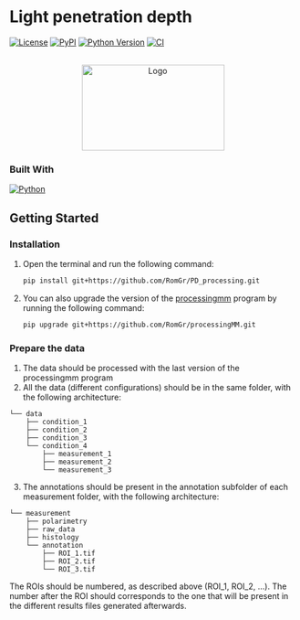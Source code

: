 # Light penetration depth 

[![License](https://img.shields.io/pypi/l/penetration_depth.svg?color=green)](https://github.com/RomGr/penetration_depth/raw/main/LICENSE)
[![PyPI](https://img.shields.io/pypi/v/penetration_depth.svg?color=green)](https://pypi.org/project/penetration_depth)
[![Python Version](https://img.shields.io/pypi/pyversions/penetration_depth.svg?color=green)](https://python.org)
[![CI](https://github.com/RomGr/penetration_depth/actions/workflows/ci.yml/badge.svg)](https://github.com/RomGr/penetration_depth/actions/workflows/ci.yml)

<!-- PROJECT LOGO -->
<br />
<div align="center">
    <img src="images/LOGO_HORAO_NEG 1.jpg" alt="Logo" width="250" height="150">
</div>

### Built With 
[![Python][Python.js]][Python-url]

<!-- ABOUT THE PROJECT -->
## Getting Started

### Installation

1. Open the terminal and run the following command:
    ```sh
    pip install git+https://github.com/RomGr/PD_processing.git
    ```
2. You can also upgrade the version of the [processingmm](https://github.com/RomGr/processingMM.git) program by running the following command:
    ```sh
    pip upgrade git+https://github.com/RomGr/processingMM.git
    ```

### Prepare the data
1. The data should be processed with the last version of the processingmm program
2. All the data (different configurations) should be in the same folder, with the following architecture:
```
└── data
    ├── condition_1
    ├── condition_2
    ├── condition_3
    └── condition_4
        ├── measurement_1
        ├── measurement_2
        └── measurement_3
```
3. The annotations should be present in the annotation subfolder of each measurement folder, with the following architecture:
```
└── measurement
    ├── polarimetry
    ├── raw_data
    ├── histology
    └── annotation
        ├── ROI_1.tif
        ├── ROI_2.tif
        └── ROI_3.tif
```  
The ROIs should be numbered, as described above (ROI_1, ROI_2, ...). The number after the ROI should corresponds to the one that will be present in the different results files generated afterwards.


<!-- MARKDOWN LINKS & IMAGES -->
<!-- https://www.markdownguide.org/basic-syntax/#reference-style-links -->
[Python.js]: https://img.shields.io/badge/Python-3776AB?style=for-the-badge&logo=python&logoColor=white
[Python-url]: https://www.python.org/